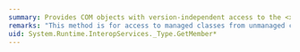 ```yaml
---
summary: Provides COM objects with version-independent access to the <xref href="System.Type.GetMember*"></xref> method.
remarks: "This method is for access to managed classes from unmanaged code, and should not be called from managed code.  \n  \n The <xref:System.Type.GetMember%2A?displayProperty=fullName> method gets the specified members of the current <xref:System.Type>."
uid: System.Runtime.InteropServices._Type.GetMember*
---
```


